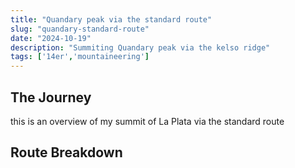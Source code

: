 ```yaml
---
title: "Quandary peak via the standard route"
slug: "quandary-standard-route"
date: "2024-10-19"
description: "Summiting Quandary peak via the kelso ridge"
tags: ['14er','mountaineering']
---
```


## The Journey

this is an overview of my summit of La Plata via the standard route


## Route Breakdown